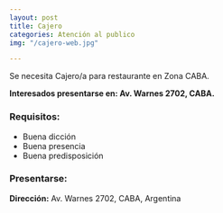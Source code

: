 ```yaml
---
layout: post
title: Cajero
categories: Atención al publico
img: "/cajero-web.jpg"

---
```

Se necesita Cajero/a para restaurante en Zona CABA.

**Interesados presentarse en: Av. Warnes 2702, CABA.**

### Requisitos:

* Buena dicción
* Buena presencia
* Buena predisposición

### Presentarse:

**Dirección:** Av. Warnes 2702, CABA, Argentina